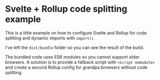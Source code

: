 # Svelte + Rollup code splitting example

This is a little example on how to configure Svelte and Rollup for code splitting and dynamic imports with `import()`.

I've left the `dist/bundle` folder so you can see the result of the build.

The bundled code uses ES6 modules so you cannot support older browsers. A solution is to provide a fallback script with `<script nomodule>` and create a second Rollup config for grandpa browsers without code splitting.